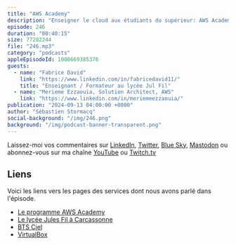 ```yaml
---
title: "AWS Academy"
description: "Enseigner le cloud aux étudiants du supérieur: AWS Academy est un programme qui enseigne les technologies de cloud computing aux étudiants de l'enseignement supérieur. Il offre l'accès à des programmes de formation et des certifications en cloud computing reconnus sur le marché. Le programme est disponible dans le monde entier et localisé selon les pays, y compris la France. Il propose des modules dans divers domaines tels que l'architecture, la cybersécurité, l'IoT, le machine learning et l'analyse de données. AWS Academy fournit une plateforme permettant aux enseignants et aux étudiants d'accéder à des cours, des laboratoires et des ressources. Les laboratoires restent ouverts pendant la durée d'un projet, permettant aux étudiants de travailler à leur rythme.\nDans cet épisode, nous explorons les avantages et les défis de l'intégration d'AWS Academy dans les établissements d'enseignement, en particulier dans le contexte des BTS (Brevet de Technicien Supérieur) en France. Nous discutons des avantages du cloud computing pour les étudiants, tels que l'accès aux ressources et l'expérience pratique. Nous abordons également la résistance au changement chez les enseignants et l'importance de la formation et du soutien pour les éducateurs. La conversation met en évidence le processus d'adhésion à AWS Academy, y compris le rôle des administrateurs et la disponibilité des cours et des certifications. Nous soulignons enfin la nécessité de mises à jour continues et de l'intégration de technologies émergentes telles que le calcul sans serveur et l'IoT."
episode: 246
duration: "00:40:15"
size: 77282244
file: "246.mp3"
category: "podcasts"
appleEpisodeId: 1000669385376
guests:
  - name: "Fabrice David"
    link: "https://www.linkedin.com/in/fabricedavid11/"
    title: "Enseignant / Formateur au lycée Jul Fil"
  - name: "Merieme Ezzaouia, Solution Architect, AWS"
    link: "https://www.linkedin.com/in/meriemeezzaouia/"
publication: "2024-09-13 04:00:00 +0000"
author: "Sébastien Stormacq"
social-background: "/img/246.png"
background: "/img/podcast-banner-transparent.png"
---
```


Laissez-moi vos commentaires sur [LinkedIn](https://www.linkedin.com/in/sebastienstormacq/), [Twitter](https://twitter.com/sebsto), [Blue Sky](https://bsky.app/profile/sebsto.bsky.social), [Mastodon](https://awscommunity.social/@sebsto) ou abonnez-vous sur ma chaîne [YouTube](https://www.youtube.com/sebsto) ou [Twitch.tv](https://www.twitch.tv/sebAWS)

## Liens

Voici les liens vers les pages des services dont nous avons parlé dans l'épisode.

- [Le programme AWS Academy](https://aws.amazon.com/training/awsacademy/)
- [Le lycée Jules Fil à Carcassonne](https://jules-fil.mon-ent-occitanie.fr/)
- [BTS Ciel](https://www.onisep.fr/ressources/univers-formation/formations/post-bac/bts-cybersecurite-informatique-et-reseaux-electronique-option-a-informatique-et-reseaux)
- [VirtualBox](https://www.google.com/search?q=virtualbox&sourceid=chrome&ie=UTF-8)


